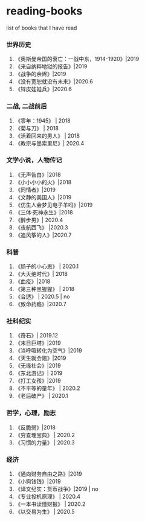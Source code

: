 # reading-books
list of books that I have read

### 世界历史
1. 《奥斯曼帝国的衰亡：一战中东，1914-1920》|2019
1. 《来自纳粹地狱的报告》|2019
1. 《战争的余烬》|2019 
1. 《没有宽恕就没有未来》|2020.6
1. 《锌皮娃娃兵》|2020.6

### 二战, 二战前后
1. 《零年：1945》 | 2018
1. 《菊与刀》 | 2018
1. 《活着回来的男人》 | 2018 
1. 《教宗与墨索里尼》| 2020.4 

### 文学小说，人物传记
1. 《无声告白》|2018
1. 《小小小小的火》|2018
1. 《同情者》|2019
1. 《文静的美国人》|2019
1. 《仿生人会梦见电子羊吗》|2019
1. 《三体·死神永生》|2018
1. 《醉步男》| 2020.4 
1. 《夜航西飞》 |2020.3 
1. 《追风筝的人》|2020.7

### 科普
1. 《肠子的小心思》 | 2020.1 
1. 《大灭绝时代》| 2018 
1. 《血疫》|2018 
1. 《第三种黑猩猩》 | 2018
1. 《合适》 | 2020.5 | no
1. 《致命药瘾》|2020.7

### 社科纪实
1. 《奇石》| 2019.12
1. 《末日巨塔》|2019
1. 《当呼吸转化为空气》|2019
1. 《天生就会跑》|2019
1. 《无缘社会》|2019
1. 《东北游记》| 2019
1. 《打工女孩》|2019
1. 《不平等的童年》 | 2020.2 
1. 《老后破产》 | 2020.1

### 哲学，心理，励志
1. 《反脆弱》|2018
1. 《穷查理宝典》 | 2020.2 
1. 《习惯的力量》 | 2020.3

### 经济
1. 《通向财务自由之路》|2019
1. 《小狗钱钱》|2019
1. 《译文纪实：货币战争》|2019 | no
1. 《专业投机原理》 | 2020.4 
1. 《一本书读懂财报》 | 2020.2
1. 《以交易为生》 | 2020.5
